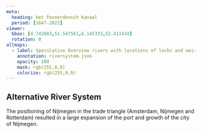 ```yaml
---
meta:
  heading: Het Pannerdensch Kanaal
  period: [1647-2022]
viewer:
  bbox: [4.742083,51.547561,6.145333,52.411434]
  rotation: 0
allmaps:
  - label: Speculative Overview rivers with locations of locks and weir complexes (2022). 2023. 210 x 148,5 mm. The Berlage. Based on Overview rivers with locations of locks and weir complexes. 2022. 470 x 705 mm. Rijkswaterstaat.
    annotation: riversystem.json
    opacity: 100
    mask: rgb(255,0,0)
    colorize: rgb(255,0,0)
---
```


## Alternative River System

The positioning of Nijmegen in the trade triangle (Amsterdam, Nijmegen and Rotterdam) resulted in a large expansion of the port and growth of the city of Nijmegen.

